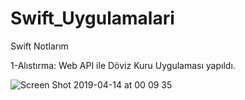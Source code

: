 # Swift_Uygulamalari
Swift Notlarım

1-Alıstırma: Web API ile Döviz Kuru Uygulaması yapıldı.

![Screen Shot 2019-04-14 at 00 09 35](https://user-images.githubusercontent.com/45171336/56085318-9fe94800-5e49-11e9-8bc4-57712831d14f.png)
